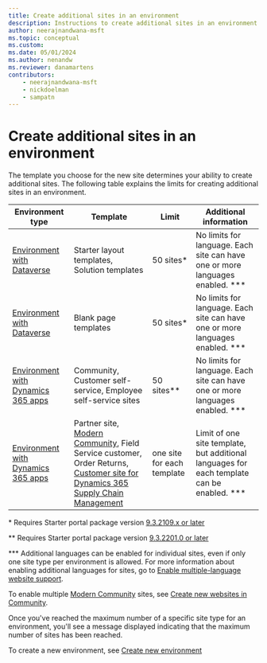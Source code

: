 ```yaml
---
title: Create additional sites in an environment
description: Instructions to create additional sites in an environment.
author: neerajnandwana-msft
ms.topic: conceptual
ms.custom: 
ms.date: 05/01/2024
ms.author: nenandw
ms.reviewer: danamartens
contributors:
    - neerajnandwana-msft
    - nickdoelman
    - sampatn
---
```


# Create additional sites in an environment

The template you choose for the new site determines your ability to create additional sites. The following table explains the limits for creating additional sites in an environment.

| Environment type | Template | Limit | Additional information |
| - | - | - | - |
| [Environment with Dataverse](/power-pages/templates/) | Starter layout templates, Solution templates | 50 sites\* | No limits for language. Each site can have one or more languages enabled. \*\*\* |
| [Environment with Dataverse](/power-pages/templates/blank)| Blank page templates | 50 sites\* | No limits for language. Each site can have one or more languages enabled. \*\*\* |
| [Environment with Dynamics 365 apps](/power-pages/templates/dynamics-365-apps/overview) | Community, Customer self-service, Employee self-service sites | 50 sites\*\* | No limits for language. Each site can have one or more languages enabled. \*\*\*
| [Environment with Dynamics 365 apps](/power-pages/templates/dynamics-365-apps/overview) | Partner site, [Modern Community](/dynamics365/customer-service/community-get-started), Field Service customer, Order Returns, [Customer site for Dynamics 365 Supply Chain Management](/dynamics365/supply-chain/sales-marketing/customer-portal-overview) | one site for each template | Limit of one site template, but additional languages for each template can be enabled. \*\*\* |

\* Requires Starter portal package version [9.3.2109.x or later](../release-updates.md)

\*\* Requires Starter portal package version [9.3.2201.0 or later](../release-updates.md)

\*\*\* Additional languages can be enabled for individual sites, even if only one site type per environment is allowed. For more information about enabling additional languages for sites, go to [Enable multiple-language website support](../configure/enable-multiple-language-support.md).

To enable multiple [Modern Community](/dynamics365/customer-service/community-get-started) sites, see [Create new websites in Community](/dynamics365/customer-service/community-create-websites).

Once you've reached the maximum number of a specific site type for an environment, you'll see a message displayed indicating that the maximum number of sites has been reached.

To create a new environment, see [Create new environment](/power-platform/admin/create-environment)

